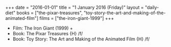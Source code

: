 +++
date = "2016-01-01"
title = "1 January 2016 (Friday)"
layout = "daily-diet"
books = ["the-pixar-treasures", "toy-story-the-art-and-making-of-the-animated-film"]
films = ["the-iron-giant-1999"]
+++


* Film: The Iron Giant (1999) +
* Book: The Pixar Treasures {H} /f/
* Book: Toy Story: The Art and Making of the Animated Film {H} /f/
